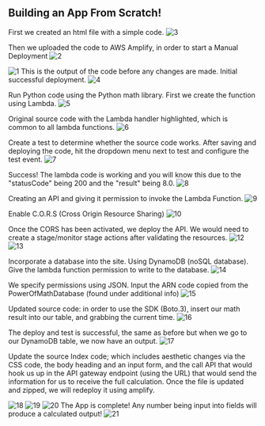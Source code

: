 ## Building an App From Scratch! 

First we created an html file with a simple code.
![3](https://github.com/Nateil503/Nateil503.github.io/assets/114696114/7416069c-c393-430a-9210-668f58349d82)

Then we uploaded the code to AWS Amplify, in order to start a Manual Deployment
![2](https://github.com/Nateil503/Nateil503.github.io/assets/114696114/c29d726c-2ace-4629-b538-086f4a3a042e)

![1](https://github.com/Nateil503/Nateil503.github.io/assets/114696114/63b185d0-0c65-4da0-b4fc-8b85c3712ab1)
This is the output of the code before any changes are made. Initial successful deployment.
![4](https://github.com/Nateil503/Nateil503.github.io/assets/114696114/a3273c3d-e30f-4dda-9909-e6b10b516415)

Run Python code using the Python math library. First we create the function using Lambda.
![5](https://github.com/Nateil503/Nateil503.github.io/assets/114696114/70131776-175a-4cfc-8572-22ff52ade717)

Original source code with the Lambda handler highlighted, which is common to all lambda functions. 
![6](https://github.com/Nateil503/Nateil503.github.io/assets/114696114/99a486a0-24a2-4557-b266-7d597a623fbe)

Create a test to determine whether the source code works. After saving and deploying the code, hit the dropdown menu next to test and configure the test event. 
![7](https://github.com/Nateil503/Nateil503.github.io/assets/114696114/b9a5ca21-4c8c-4786-96f0-3e44c316f2ea)

Success! The lambda code is working and you will know this due to the "statusCode" being 200 and the "result" being 8.0.
![8](https://github.com/Nateil503/Nateil503.github.io/assets/114696114/599b05dd-2714-453b-9754-3f1897706f5b)

Creating an API and giving it permission to invoke the Lambda Function.
![9](https://github.com/Nateil503/Nateil503.github.io/assets/114696114/38453036-7b43-4537-a022-40bde315b151)

Enable C.O.R.S (Cross Origin Resource Sharing)
![10](https://github.com/Nateil503/Nateil503.github.io/assets/114696114/07336b1c-0a6e-42de-ad92-d2da252b9d8a)

Once the CORS has been activated, we deploy the API. We would need to create a stage/monitor stage actions after validating the resources.
![12](https://github.com/Nateil503/Nateil503.github.io/assets/114696114/b568b9db-5742-458c-bb59-e575c8a7608d)
![13](https://github.com/Nateil503/Nateil503.github.io/assets/114696114/7c2b85c3-f164-4b88-90d9-08c9cb782b94)

Incorporate a database into the site. Using DynamoDB (noSQL database). Give the lambda function permission to write to the database. 
![14](https://github.com/Nateil503/Nateil503.github.io/assets/114696114/3432e16e-c559-4342-8398-f2f11ce7d611)

We specify permissions using JSON. Input the ARN code copied from the PowerOfMathDatabase (found under additional info)
![15](https://github.com/Nateil503/Nateil503.github.io/assets/114696114/77ee6e0a-746e-48fd-8f62-71f9499b89cf)

Updated source code: in order to use the SDK (Boto.3), insert our math result into our table, and grabbing the current time. 
![16](https://github.com/Nateil503/Nateil503.github.io/assets/114696114/7ae4db0f-2f92-4d16-95b9-7bf85dcd2f6f)

The deploy and test is successful, the same as before but when we go to our DynamoDB table, we now have an output. 
![17](https://github.com/Nateil503/Nateil503.github.io/assets/114696114/837be5ee-ce22-4511-9da4-055dc1d0940b)

Update the source Index code; which includes aesthetic changes via the CSS code, the body heading and an input form, and the call API that would hook us up in the API gateway endpoint (using the URL) that would send the information for us to receive the full calculation. Once the file is updated and zipped, we will redeploy it using amplify.

![18](https://github.com/Nateil503/Nateil503.github.io/assets/114696114/a0f59c88-2913-4a87-95f7-de26f0162c33)
![19](https://github.com/Nateil503/Nateil503.github.io/assets/114696114/b9d3ef33-115d-4029-9038-8d35515117ce)
![20](https://github.com/Nateil503/Nateil503.github.io/assets/114696114/a7766991-02d9-4af2-9e54-980ce0121533)
The App is complete! Any number being input into fields will produce a calculated output!
![21](https://github.com/Nateil503/Nateil503.github.io/assets/114696114/db76806a-363f-4b9e-8e50-563011ee30b5)


